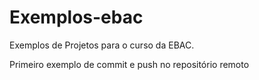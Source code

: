 # Exemplos-ebac
Exemplos de Projetos para o curso da EBAC.

Primeiro exemplo de commit e push no repositório remoto
